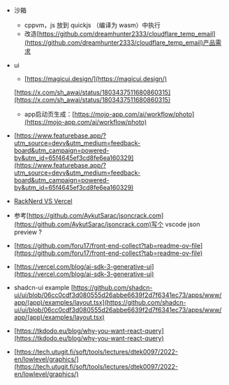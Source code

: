 - 沙箱
    - cppvm，js 放到 quickjs （编译为 wasm）中执行
    - 改造[https://github.com/dreamhunter2333/cloudflare_temp_email](https://github.com/dreamhunter2333/cloudflare_temp_email)产品需求
- ui
    
    - [https://magicui.design/](https://magicui.design/)
    
    [https://x.com/sh_awai/status/1803437511680860315](https://x.com/sh_awai/status/1803437511680860315)
    
    - app启动页生成：[https://mojo-app.com/ai/workflow/photo](https://mojo-app.com/ai/workflow/photo)
- [https://www.featurebase.app/?utm_source=devv&utm_medium=feedback-board&utm_campaign=powered-by&utm_id=65f4645ef3cd8fe6ea160329](https://www.featurebase.app/?utm_source=devv&utm_medium=feedback-board&utm_campaign=powered-by&utm_id=65f4645ef3cd8fe6ea160329)
- [RackNerd VS Vercel](https://indiehackertools.net/tools/racknerd)
- 参考[https://github.com/AykutSarac/jsoncrack.com](https://github.com/AykutSarac/jsoncrack.com)写个 vscode json preview ?
- [https://github.com/foru17/front-end-collect?tab=readme-ov-file](https://github.com/foru17/front-end-collect?tab=readme-ov-file)
- [https://vercel.com/blog/ai-sdk-3-generative-ui](https://vercel.com/blog/ai-sdk-3-generative-ui)
- shadcn-ui example [https://github.com/shadcn-ui/ui/blob/06cc0cdf3d080555d26abbe6639f2d7f6341ec73/apps/www/app/(app)/examples/layout.tsx](https://github.com/shadcn-ui/ui/blob/06cc0cdf3d080555d26abbe6639f2d7f6341ec73/apps/www/app/(app)/examples/layout.tsx)
- [https://tkdodo.eu/blog/why-you-want-react-query](https://tkdodo.eu/blog/why-you-want-react-query)
- [https://tech.utugit.fi/soft/tools/lectures/dtek0097/2022-en/lowlevel/graphics/](https://tech.utugit.fi/soft/tools/lectures/dtek0097/2022-en/lowlevel/graphics/)